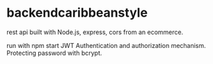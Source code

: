 # backendcaribbeanstyle
rest api built with Node.js, express, cors from an ecommerce.

run with npm start
JWT Authentication and authorization mechanism.
Protecting password with bcrypt.
